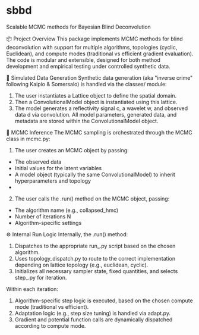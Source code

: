 # sbbd
Scalable MCMC methods for Bayesian Blind Deconvolution

📦 Project Overview
This package implements MCMC methods for blind deconvolution with support for multiple algorithms, topologies (cyclic, Euclidean), and compute modes (traditional vs efficient gradient evaluation). The code is modular and extensible, designed for both method development and empirical testing under controlled synthetic data.

🧪 Simulated Data Generation
Synthetic data generation (aka "inverse crime" following Kaipio & Somersalo) is handled via the classes/ module:
1. The user instantiates a Lattice object to define the spatial domain.
2. Then a ConvolutionalModel object is instantiated using this lattice.
3. The model generates a reflectivity signal c, a wavelet w, and observed data d via convolution.
All model parameters, generated data, and metadata are stored within the ConvolutionalModel object.

🔁 MCMC Inference
The MCMC sampling is orchestrated through the MCMC class in mcmc.py:
1. The user creates an MCMC object by passing:
* The observed data
* Initial values for the latent variables
* A model object (typically the same ConvolutionalModel) to inherit hyperparameters and topology
* 
2. The user calls the .run() method on the MCMC object, passing:
* The algorithm name (e.g., collapsed_hmc)
* Number of iterations N
* Algorithm-specific settings

⚙️ Internal Run Logic
Internally, the .run() method:
1. Dispatches to the appropriate run_<algorithm>.py script based on the chosen algorithm.
2. Uses topology_dispatch.py to route to the correct implementation depending on lattice topology (e.g., euclidean, cyclic).
3. Initializes all necessary sampler state, fixed quantities, and selects step_<algorithm>.py for iteration.

Within each iteration:
1. Algorithm-specific step logic is executed, based on the chosen compute mode (traditional vs efficient).
2. Adaptation logic (e.g., step size tuning) is handled via adapt.py.
3. Gradient and potential function calls are dynamically dispatched according to compute mode.
